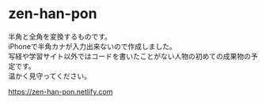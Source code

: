 # zen-han-pon

半角と全角を変換するものです。  
iPhoneで半角カナが入力出来ないので作成しました。  
写経や学習サイト以外ではコードを書いたことがない人物の初めての成果物の予定です。  
温かく見守ってください。

https://zen-han-pon.netlify.com
